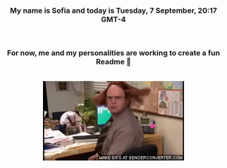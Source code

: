 


<div align="center">
<h3 >My name is Sofia and today is Tuesday, 7 September, 20:17 GMT-4</h3><br>
<h3 >For now, me and my personalities are working to create a fun Readme 👋
</h3><br>
<img src='img/dwight.gif' alt='working...'/>
</div>
